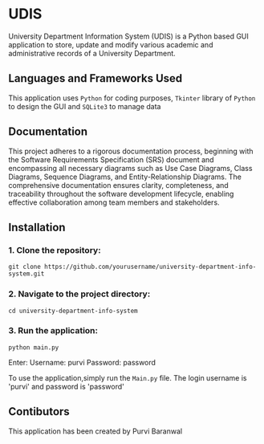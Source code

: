 # UDIS

University Department Information System (UDIS) is a Python based GUI application to store, update and modify various academic and administrative records of a University Department.

## Languages and Frameworks Used

This application uses `Python` for coding purposes, `Tkinter` library of `Python` to design the GUI and `SQLite3` to manage data

## Documentation
This project adheres to a rigorous documentation process, beginning with the Software Requirements Specification (SRS) document and encompassing all necessary diagrams such as Use Case Diagrams, Class Diagrams, Sequence Diagrams, and Entity-Relationship Diagrams. The comprehensive documentation ensures clarity, completeness, and traceability throughout the software development lifecycle, enabling effective collaboration among team members and stakeholders.

## Installation
### 1. Clone the repository:
`git clone https://github.com/yourusername/university-department-info-system.git
`
### 2. Navigate to the project directory:
`cd university-department-info-system`
### 3. Run the application:
`python main.py`

Enter:
Username: purvi
Password: password


   

To use the application,simply run the `Main.py` file.
The login username is 'purvi' and password is 'password'

## Contibutors

This application has been created by Purvi Baranwal
